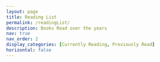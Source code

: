 ```yaml
---
layout: page
title: Reading List
permalink: /readingList/
description: Books Read over the years
nav: true
nav_order: 2
display_categories: [Currently Reading, Previously Read]
horizontal: false
---
```

